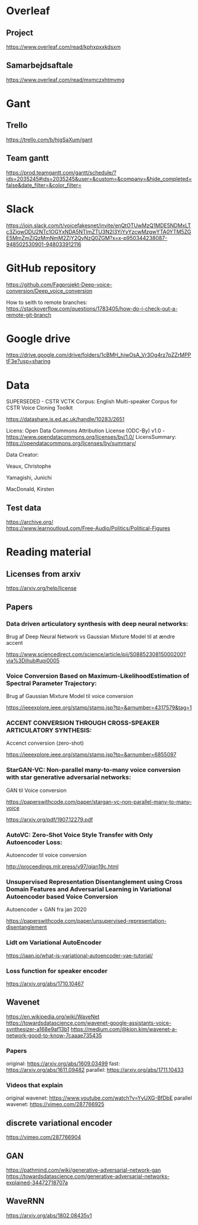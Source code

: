 # Overleaf
## Project
https://www.overleaf.com/read/kphxpxxkdsxm

## Samarbejdsaftale
https://www.overleaf.com/read/mxmczxhtmvmg

# Gant
## Trello
https://trello.com/b/hjgSaXum/gant 

## Team gantt
https://prod.teamgantt.com/gantt/schedule/?ids=2035245#ids=2035245&user=&custom=&company=&hide_completed=false&date_filter=&color_filter=

# Slack
https://join.slack.com/t/voicefakesnet/invite/enQtOTUwMzQ1MDE5NDMxLTc3ZjgwODU2NTc1OGYxNDA5NTlmZTU3N2I3YjYyYzcwMzgwYTA0YTM5ZGE5MmZmZjQzMmNmM2ZjY2QyNzQ0ZGM?x=x-p950344238087-948502530901-948033912116  

# GitHub repository
https://github.com/Fagprojekt-Deep-voice-conversion/Deep_voice_conversion

How to seith to remote branches:<br>
https://stackoverflow.com/questions/1783405/how-do-i-check-out-a-remote-git-branch

# Google drive
https://drive.google.com/drive/folders/1cBMH_hiwOsA_Vr3Og4rz7pZZrMPPtF3e?usp=sharing

# Data
SUPERSEDED - CSTR VCTK Corpus: English Multi-speaker Corpus for CSTR Voice Cloning Toolkit

https://datashare.is.ed.ac.uk/handle/10283/2651

Licens: Open Data Commons Attribution License (ODC-By) v1.0 - https://www.opendatacommons.org/licenses/by/1.0/
LicensSummary: https://opendatacommons.org/licenses/by/summary/

Data Creator:

Veaux, Christophe

Yamagishi, Junichi

MacDonald, Kirsten

## Test data
https://archive.org/ <br>
https://www.learnoutloud.com/Free-Audio/Politics/Political-Figures

# Reading material

## Licenses from arxiv
https://arxiv.org/help/license

## Papers

### Data driven articulatory synthesis with deep neural networks:
Brug af Deep Neural Network vs Gaussian Mixture Model til at ændre accent

https://www.sciencedirect.com/science/article/pii/S0885230815000200?via%3Dihub#upi0005

### Voice Conversion Based on Maximum-LikelihoodEstimation of Spectral Parameter Trajectory:
Brug af Gaussian Mixture Model til voice conversion

https://ieeexplore.ieee.org/stamp/stamp.jsp?tp=&arnumber=4317579&tag=1

### ACCENT CONVERSION THROUGH  CROSS-SPEAKER ARTICULATORY SYNTHESIS:
Accenct conversion (zero-shot)

https://ieeexplore.ieee.org/stamp/stamp.jsp?tp=&arnumber=6855097


### StarGAN-VC: Non-parallel many-to-many voice conversion with star generative adversarial networks:
GAN til Voice conversion

https://paperswithcode.com/paper/stargan-vc-non-parallel-many-to-many-voice

https://arxiv.org/pdf/1907.12279.pdf

### AutoVC: Zero-Shot Voice Style Transfer with Only Autoencoder Loss:
Autoencoder til voice conversion

http://proceedings.mlr.press/v97/qian19c.html


### Unsupervised Representation Disentanglement using Cross Domain Features and Adversarial Learning in Variational Autoencoder based Voice Conversion
Autoencoder + GAN fra jan 2020

https://paperswithcode.com/paper/unsupervised-representation-disentanglement


### Lidt om Variational AutoEncoder

https://jaan.io/what-is-variational-autoencoder-vae-tutorial/


### Loss function for speaker encoder

https://arxiv.org/abs/1710.10467
## Wavenet

https://en.wikipedia.org/wiki/WaveNet
https://towardsdatascience.com/wavenet-google-assistants-voice-synthesizer-a168e9af13b1
https://medium.com/@kion.kim/wavenet-a-network-good-to-know-7caaae735435

### Papers
original: https://arxiv.org/abs/1609.03499
fast: https://arxiv.org/abs/1611.09482
parallel: https://arxiv.org/abs/1711.10433

### Videos that explain
original wavenet: https://www.youtube.com/watch?v=YyUXG-BfDbE
parallel wavenet: https://vimeo.com/287766925

## discrete variational encoder
https://vimeo.com/287766904

## GAN
https://pathmind.com/wiki/generative-adversarial-network-gan 
https://towardsdatascience.com/generative-adversarial-networks-explained-34472718707a


## WaveRNN
https://arxiv.org/abs/1802.08435v1
